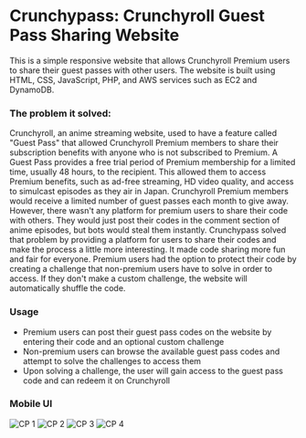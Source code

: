# Crunchypass: Crunchyroll Guest Pass Sharing Website
This is a simple responsive website that allows Crunchyroll Premium users to share their guest passes with other users. The website is built using HTML, CSS, JavaScript, PHP, and AWS services such as EC2 and DynamoDB.

<h3>The problem it solved: </h3>

Crunchyroll, an anime streaming website, used to have a feature called "Guest Pass" that allowed Crunchyroll Premium members to share their subscription benefits with anyone who is not subscribed to Premium. A Guest Pass provides a free trial period of Premium membership for a limited time, usually 48 hours, to the recipient. This allowed them to access Premium benefits, such as ad-free streaming, HD video quality, and access to simulcast episodes as they air in Japan. Crunchyroll Premium members would receive a limited number of guest passes each month to give away. However, there wasn't any platform for premium users to share their code with others. They would just post their codes in the comment section of anime episodes, but bots would steal them instantly. Crunchypass solved that problem by providing a platform for users to share their codes and make the process a little more interesting. It made code sharing more fun and fair for everyone. Premium users had the option to protect their code by creating a challenge that non-premium users have to solve in order to access. If they don't make a custom challenge, the website will automatically shuffle the code.

<h3>Usage</h3>

* Premium users can post their guest pass codes on the website by entering their code and an optional custom challenge
* Non-premium users can browse the available guest pass codes and attempt to solve the challenges to access them
* Upon solving a challenge, the user will gain access to the guest pass code and can redeem it on Crunchyroll

<h3>Mobile UI</h3>

![CP 1](https://user-images.githubusercontent.com/112799550/227789918-05a2ebb5-4c76-4c4e-8235-77f58c57c060.png)
![CP 2](https://user-images.githubusercontent.com/112799550/227789919-9f230505-ead7-41d1-a14c-d28d7419d0bb.png)
![CP 3](https://user-images.githubusercontent.com/112799550/227789920-fb238a2a-6c23-4055-8b52-37cc0d9d42ae.png)
![CP 4](https://user-images.githubusercontent.com/112799550/227789917-4c0d117d-865c-4219-9e3e-c89900d11706.png)
